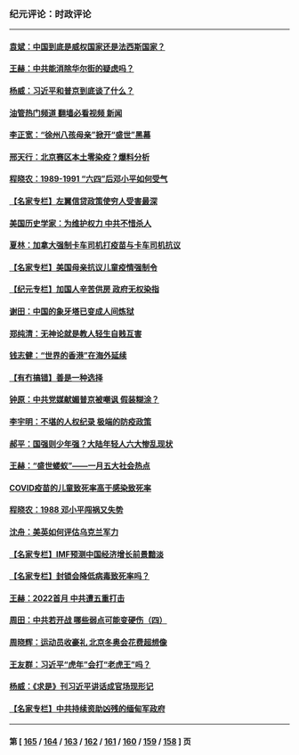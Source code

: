 ### 纪元评论：时政评论
---
#### [袁斌：中国到底是威权国家还是法西斯国家？](../../pages/nsc1025/n13556639.md?02060330) 
#### [王赫：中共能消除华尔街的疑虑吗？](../../pages/nsc1025/n13556597.md?02060330) 
#### [杨威：习近平和普京到底谈了什么？](../../pages/nsc1025/n13556285.md?02060330) 
#### [油管热门频道 翻墙必看视频 新闻](ok?02060330)
#### [李正宽：“徐州八孩母亲”掀开“盛世”黑幕](../../pages/nsc1025/n13555766.md?02060330) 
#### [邢天行：北京赛区本土零染疫？爆料分析](../../pages/nsc1025/n13555039.md?02060330) 
#### [程晓农：1989-1991 “六四”后邓小平如何受气](../../pages/nsc1025/n13555712.md?02060330) 
#### [【名家专栏】左翼信贷政策使穷人受害最深](../../pages/nsc1025/n13555322.md?02060330) 
#### [美国历史学家：为维护权力 中共不惜杀人](../../pages/nsc1025/n13554803.md?02060330) 
#### [夏林：加拿大强制卡车司机打疫苗与卡车司机抗议](../../pages/nsc1025/n13553876.md?02060330) 
#### [【名家专栏】美国母亲抗议儿童疫情强制令](../../pages/nsc1025/n13553133.md?02060330) 
#### [【纪元专栏】加国人辛苦供房  政府无权染指](../../pages/nsc1025/n13553837.md?02060330) 
#### [谢田：中国的象牙塔已变成人间炼狱](../../pages/nsc1025/n13553671.md?02060330) 
#### [郑纯清：无神论就是教人轻生自贱互害](../../pages/nsc1025/n13553633.md?02060330) 
#### [钱志健：“世界的香港”在海外延续](../../pages/nsc1025/n13553477.md?02060330) 
#### [【有冇搞错】善是一种选择](../../pages/nsc1025/n13551793.md?02060330) 
#### [钟原：中共党媒献媚普京被嘲讽 假装糊涂？](../../pages/nsc1025/n13552453.md?02060330) 
#### [李宇明：不堪的人权纪录 极端的防疫政策](../../pages/nsc1025/n13552820.md?02060330) 
#### [郝平：国强则少年强？大陆年轻人六大惨乱现状](../../pages/nsc1025/n13552752.md?02060330) 
#### [王赫：“盛世蝼蚁”——一月五大社会热点](../../pages/nsc1025/n13551981.md?02060330) 
#### [COVID疫苗的儿童致死率高于感染致死率](../../pages/nsc1025/n13549219.md?02060330) 
#### [程晓农：1988 邓小平闯祸又失势](../../pages/nsc1025/n13548650.md?02060330) 
#### [沈舟：美英如何评估乌克兰军力](../../pages/nsc1025/n13548362.md?02060330) 
#### [【名家专栏】IMF预测中国经济增长前景黯淡](../../pages/nsc1025/n13546877.md?02060330) 
#### [【名家专栏】封锁会降低病毒致死率吗？](../../pages/nsc1025/n13546871.md?02060330) 
#### [王赫：2022首月 中共遭五重打击](../../pages/nsc1025/n13546994.md?02060330) 
#### [周田：中共若开战 哪些弱点可能变硬伤（四）](../../pages/nsc1025/n13540161.md?02060330) 
#### [周晓辉：运动员收豪礼 北京冬奥会花费超想像](../../pages/nsc1025/n13547054.md?02060330) 
#### [王友群：习近平“虎年”会打“老虎王”吗？](../../pages/nsc1025/n13545519.md?02060330) 
#### [杨威：《求是》刊习近平讲话成官场现形记](../../pages/nsc1025/n13545616.md?02060330) 
#### [【名家专栏】中共持续资助凶残的缅甸军政府](../../pages/nsc1025/n13544837.md?02060330) 

---
#### 第 [ [165](./165.md?02060330) / [164](./164.md?02060330) / [163](./163.md?02060330) / [162](./162.md?02060330) / [161](./161.md?02060330) / [160](./160.md?02060330) / [159](./159.md?02060330) / [158](./158.md?02060330) ] 页
